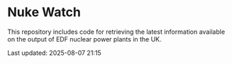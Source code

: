 # Nuke Watch

This repository includes code for retrieving the latest information available on the output of EDF nuclear power plants in the UK.

Last updated: 2025-08-07 21:15